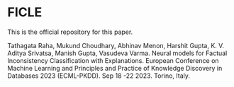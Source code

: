 # FICLE

This is the official repository for this paper.

Tathagata Raha, Mukund Choudhary, Abhinav Menon, Harshit Gupta, K. V. Aditya Srivatsa, Manish Gupta, Vasudeva Varma. Neural models for Factual Inconsistency Classification with Explanations. European Conference on Machine Learning and Principles and Practice of Knowledge Discovery in Databases 2023 (ECML-PKDD). Sep 18 -22 2023. Torino, Italy.
